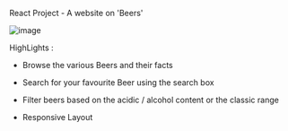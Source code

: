 React Project - A website on 'Beers'

![image](https://user-images.githubusercontent.com/102464820/173901297-a181616b-54af-4103-9021-fdd6031fabdb.png)


HighLights :

- Browse the various Beers and their facts

- Search for your favourite Beer using the search box

- Filter beers based on the acidic / alcohol content or the classic range

- Responsive Layout
